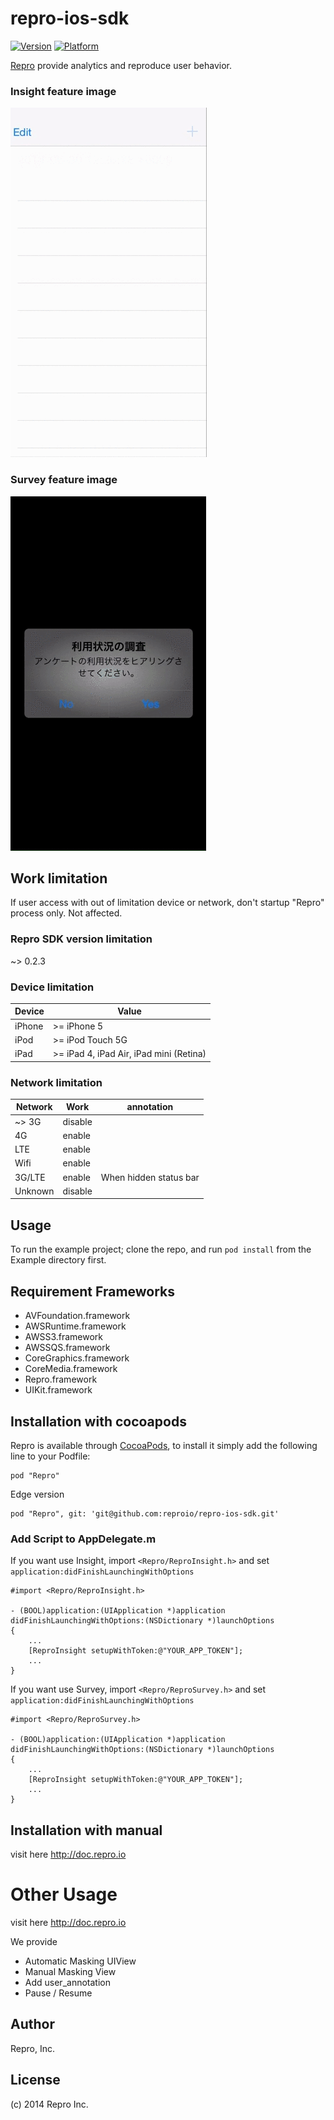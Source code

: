 repro-ios-sdk
=============

[![Version](http://cocoapod-badges.herokuapp.com/v/Repro/badge.png)](http://cocoadocs.org/docsets/Repro)
[![Platform](http://cocoapod-badges.herokuapp.com/p/Repro/badge.png)](http://cocoadocs.org/docsets/Repro)


[Repro](https://www.repro.io) provide analytics and reproduce user behavior.

### Insight feature image

![ReproInsight](assets/insight/ReproInsight.gif)

### Survey feature image

![ReproSurvey](assets/survey/ReproSurvey.gif)

## Work limitation

If user access with out of limitation device or network,
don't startup "Repro" process only. Not affected.

### Repro SDK version limitation

~> 0.2.3

### Device limitation

Device | Value
------ | -----
iPhone | >= iPhone 5
iPod   | >= iPod Touch 5G
iPad   | >= iPad 4, iPad Air, iPad mini (Retina)

### Network limitation

Network | Work    | annotation
------  | ----    | ----------
~> 3G   | disable | 
4G      | enable  | 
LTE     | enable  | 
Wifi    | enable  | 
3G/LTE  | enable  | When hidden status bar
Unknown | disable | 

## Usage

To run the example project; clone the repo, and run `pod install` from the Example directory first.

## Requirement Frameworks

* AVFoundation.framework
* AWSRuntime.framework
* AWSS3.framework
* AWSSQS.framework
* CoreGraphics.framework
* CoreMedia.framework
* Repro.framework
* UIKit.framework




## Installation with cocoapods

Repro is available through [CocoaPods](http://cocoapods.org), to install
it simply add the following line to your Podfile:

    pod "Repro"

Edge version

    pod "Repro", git: 'git@github.com:reproio/repro-ios-sdk.git'

### Add Script to AppDelegate.m

If you want use Insight, import `<Repro/ReproInsight.h>` and set `application:didFinishLaunchingWithOptions`

```
#import <Repro/ReproInsight.h>

- (BOOL)application:(UIApplication *)application didFinishLaunchingWithOptions:(NSDictionary *)launchOptions
{
    ...
    [ReproInsight setupWithToken:@"YOUR_APP_TOKEN"];
    ...
}
```

If you want use Survey, import `<Repro/ReproSurvey.h>` and set `application:didFinishLaunchingWithOptions`

```
#import <Repro/ReproSurvey.h>

- (BOOL)application:(UIApplication *)application didFinishLaunchingWithOptions:(NSDictionary *)launchOptions
{
    ...
    [ReproInsight setupWithToken:@"YOUR_APP_TOKEN"];
    ...
}
```


## Installation with manual

visit here <http://doc.repro.io>

# Other Usage

visit here <http://doc.repro.io>

We provide

- Automatic Masking UIView
- Manual Masking View
- Add user_annotation
- Pause / Resume

## Author

Repro, Inc.

## License

(c) 2014 Repro Inc.



